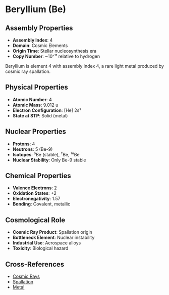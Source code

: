 # Beryllium (Be)

## Assembly Properties
- **Assembly Index**: 4
- **Domain**: Cosmic Elements
- **Origin Time**: Stellar nucleosynthesis era
- **Copy Number**: ~10⁻¹¹ relative to hydrogen

Beryllium is element 4 with assembly index 4, a rare light metal produced by cosmic ray spallation.

## Physical Properties
- **Atomic Number**: 4
- **Atomic Mass**: 9.012 u
- **Electron Configuration**: [He] 2s²
- **State at STP**: Solid (metal)

## Nuclear Properties
- **Protons**: 4
- **Neutrons**: 5 (Be-9)
- **Isotopes**: ⁹Be (stable), ⁷Be, ¹⁰Be
- **Nuclear Stability**: Only Be-9 stable

## Chemical Properties
- **Valence Electrons**: 2
- **Oxidation States**: +2
- **Electronegativity**: 1.57
- **Bonding**: Covalent, metallic

## Cosmological Role
- **Cosmic Ray Product**: Spallation origin
- **Bottleneck Element**: Nuclear instability
- **Industrial Use**: Aerospace alloys
- **Toxicity**: Biological hazard

## Cross-References
- [Cosmic Rays](/domains/cosmic/particles/cosmic_rays.md)
- [Spallation](/domains/cosmic/processes/nuclear_spallation.md)
- [Metal](/domains/cosmic/materials/metal.md)